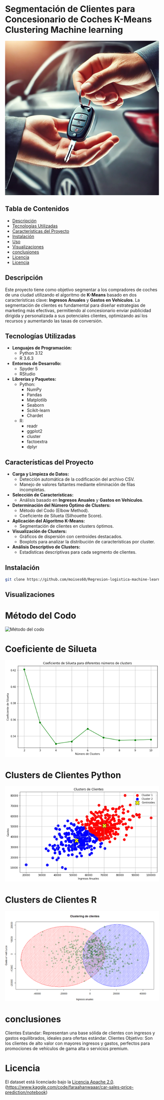 # Segmentación de Clientes para Concesionario de Coches K-Means Clustering Machine learning

![Logo del Proyecto](assets/logo.png)

## Tabla de Contenidos
- [Descripción](#descripción)
- [Tecnologías Utilizadas](#tecnologías-utilizadas)
- [Características del Proyecto](#características-del-proyecto)
- [Instalación](#instalación)
- [Uso](#uso)
- [Visualizaciones](#visualizaciones)
- [conclusiones](#conclusiones)
- [Licencia](#licencia)
- [Licencia](#licencia)

## Descripción

Este proyecto tiene como objetivo segmentar a los compradores de coches de una ciudad utilizando el algoritmo de **K-Means** basado en dos características clave: **Ingresos Anuales** y **Gastos en Vehículos**. 
La segmentación de clientes es fundamental para diseñar estrategias de marketing más efectivas, permitiendo al concesionario enviar publicidad dirigida y personalizada a sus potenciales clientes, optimizando así los recursos y aumentando las tasas de conversión.

## Tecnologías Utilizadas

- **Lenguajes de Programación:**
  - Python 3.12
  - R 3.6.3
- **Entornos de Desarrollo:**
  - Spyder 5
  - RStudio
- **Librerías y Paquetes:**
  - Python:
    - NumPy
    - Pandas
    - Matplotlib
    - Seaborn
    - Scikit-learn
    - Chardet
  - R:
    - readr
    - ggplot2
    - cluster
    - factoextra
    - dplyr

## Características del Proyecto

- **Carga y Limpieza de Datos:**
  - Detección automática de la codificación del archivo CSV.
  - Manejo de valores faltantes mediante eliminación de filas incompletas.
- **Selección de Características:**
  - Análisis basado en **Ingresos Anuales** y **Gastos en Vehículos**.
- **Determinación del Número Óptimo de Clusters:**
  - Método del Codo (Elbow Method).
  - Coeficiente de Silueta (Silhouette Score).
- **Aplicación del Algoritmo K-Means:**
  - Segmentación de clientes en clusters óptimos.
- **Visualización de Clusters:**
  - Gráficos de dispersión con centroides destacados.
  - Boxplots para analizar la distribución de características por cluster.
- **Análisis Descriptivo de Clusters:**
  - Estadísticas descriptivas para cada segmento de clientes.

## Instalación
```bash
git clone https://github.com/moises60/Regresion-logistica-machine-learning.git
```
## Visualizaciones
# Método del Codo
![Método del codo](assets/Método_del_codo.png)

# Coeficiente de Silueta
![Coeficiente de Silueta](assets/Coeficiente_Silueta.png)

# Clusters de Clientes Python
![Clusters Python](assets/Clusters.png)

# Clusters de Clientes R
![Clusters R](assets/ClustersR.png)
# conclusiones 
Clientes Estandar: Representan una base sólida de clientes con ingresos y gastos equilibrados, ideales para ofertas estándar.
Clientes Objetivo: Son los clientes de alto valor con mayores ingresos y gastos, perfectos para promociones de vehículos de gama alta o servicios premium.

# Licencia
El dataset está licenciado bajo la [Licencia Apache 2.0](LICENSE).
(https://www.kaggle.com/code/faraahanwaaar/car-sales-price-prediction/notebook)
